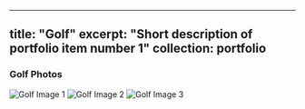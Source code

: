 

---
title: "Golf"
excerpt: "Short description of portfolio item number 1"
collection: portfolio
---

### Golf Photos
![Golf Image 1](/mypage/images/golf1.jpg)
![Golf Image 2](/mypage/images/golf2.jpg)
![Golf Image 3](/mypage/images/golf3.jpg)


